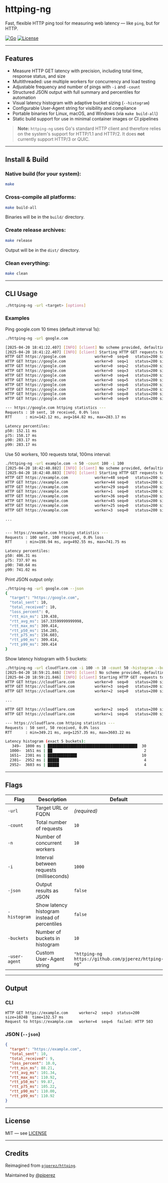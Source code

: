# httping-ng

Fast, flexible HTTP ping tool for measuring web latency — like `ping`, but for HTTP.

[![Go](https://img.shields.io/badge/built%20with-Go-00ADD8?logo=go)](https://go.dev)
[![License](https://img.shields.io/github/license/pjperez/httping-ng)](./LICENSE)

---

## Features

- Measure HTTP GET latency with precision, including total time, response status, and size
- Multithreaded: use multiple workers for concurrency and load testing
- Adjustable frequency and number of pings with `-i` and `-count`
- Structured JSON output with full summary and percentiles for automation
- Visual latency histogram with adaptive bucket sizing (`--histogram`)
- Configurable User-Agent string for visibility and compliance
- Portable binaries for Linux, macOS, and Windows (via `make build-all`)
- Static build support for use in minimal container images or CI pipelines

> **Note:** `httping-ng` uses Go's standard HTTP client and therefore relies on the system's support for HTTP/1.1 and HTTP/2. It does **not** currently support HTTP/3 or QUIC.

---

## Install & Build

### Native build (for your system):

```bash
make
```

### Cross-compile all platforms:

```bash
make build-all
```

Binaries will be in the `build/` directory.

### Create release archives:

```bash
make release
```

Output will be in the `dist/` directory.

### Clean everything:

```bash
make clean
```

---

## CLI Usage

```bash
./httping-ng -url <target> [options]
```

### Examples

Ping google.com 10 times (default interval 1s):

```bash
./httping-ng -url google.com

[2025-04-20 18:41:22.407] [INFO] [client] No scheme provided, defaulting to https://google.com
[2025-04-20 18:41:22.407] [INFO] [client] Starting HTTP GET requests to https://google.com
HTTP GET https://google.com             worker=0  seq=0   status=200 size=17970B time=283.17 ms
HTTP GET https://google.com             worker=0  seq=1   status=200 size=18004B time=144.27 ms
HTTP GET https://google.com             worker=0  seq=2   status=200 size=17997B time=160.84 ms
HTTP GET https://google.com             worker=0  seq=3   status=200 size=18000B time=156.65 ms
HTTP GET https://google.com             worker=0  seq=4   status=200 size=17940B time=151.27 ms
HTTP GET https://google.com             worker=0  seq=5   status=200 size=18028B time=158.17 ms
HTTP GET https://google.com             worker=0  seq=6   status=200 size=17936B time=151.28 ms
HTTP GET https://google.com             worker=0  seq=7   status=200 size=17958B time=142.12 ms
HTTP GET https://google.com             worker=0  seq=8   status=200 size=17990B time=148.30 ms
HTTP GET https://google.com             worker=0  seq=9   status=200 size=18048B time=152.11 ms

--- https://google.com httping statistics ---
Requests : 10 sent, 10 received, 0.0% loss
RTT      : min=142.12 ms, avg=164.82 ms, max=283.17 ms

Latency percentiles:
p50: 152.11 ms
p75: 158.17 ms
p90: 283.17 ms
p99: 283.17 ms
```

Use 50 workers, 100 requests total, 100ms interval:

```bash
./httping-ng -url example.com -n 50 -count 100 -i 100
[2025-04-20 18:42:40.882] [INFO] [client] No scheme provided, defaulting to https://example.com
[2025-04-20 18:42:40.883] [INFO] [client] Starting HTTP GET requests to https://example.com
HTTP GET https://example.com            worker=48 seq=0   status=200 size=1256 B time=736.38 ms
HTTP GET https://example.com            worker=44 seq=0   status=200 size=1256 B time=736.28 ms
HTTP GET https://example.com            worker=29 seq=0   status=200 size=1256 B time=736.84 ms
HTTP GET https://example.com            worker=1  seq=0   status=200 size=1256 B time=736.67 ms
HTTP GET https://example.com            worker=36 seq=0   status=200 size=1256 B time=735.50 ms
HTTP GET https://example.com            worker=45 seq=0   status=200 size=1256 B time=736.61 ms
HTTP GET https://example.com            worker=25 seq=0   status=200 size=1256 B time=737.26 ms
HTTP GET https://example.com            worker=3  seq=0   status=200 size=1256 B time=737.45 ms

...


--- https://example.com httping statistics ---
Requests : 100 sent, 100 received, 0.0% loss
RTT      : min=198.94 ms, avg=492.55 ms, max=741.75 ms

Latency percentiles:
p50: 406.31 ms
p75: 737.97 ms
p90: 740.64 ms
p99: 741.02 ms
```

Print JSON output only:

```bash
./httping-ng -url google.com --json
{
  "target": "https://google.com",
  "total_sent": 10,
  "total_received": 10,
  "loss_percent": 0,
  "rtt_min_ms": 139.438,
  "rtt_avg_ms": 167.33599999999998,
  "rtt_max_ms": 309.414,
  "rtt_p50_ms": 154.285,
  "rtt_p75_ms": 156.603,
  "rtt_p90_ms": 309.414,
  "rtt_p99_ms": 309.414
}
```

Show latency histogram with 5 buckets:

```bash
./httping-ng -url cloudflare.com -i 100 -n 10 -count 50 -histogram --buckets 5
[2025-04-20 18:59:21.846] [INFO] [client] No scheme provided, defaulting to https://cloudflare.com
[2025-04-20 18:59:21.846] [INFO] [client] Starting HTTP GET requests to https://cloudflare.com
HTTP GET https://cloudflare.com         worker=0  seq=0   status=200 size=467121B time=1365.66 ms
HTTP GET https://cloudflare.com         worker=3  seq=0   status=200 size=467103B time=1681.24 ms
HTTP GET https://cloudflare.com         worker=2  seq=0   status=200 size=467099B time=2076.47 ms

...

HTTP GET https://cloudflare.com         worker=2  seq=5   status=200 size=467120B time=365.06 ms
HTTP GET https://cloudflare.com         worker=1  seq=6   status=200 size=467097B time=589.87 ms

--- https://cloudflare.com httping statistics ---
Requests : 50 sent, 50 received, 0.0% loss
RTT      : min=349.21 ms, avg=1257.35 ms, max=3603.22 ms

Latency histogram (exact 5 buckets):
   349–  1000 ms | ████████████████████████████████████████  30
  1000–  1651 ms | ██                                         2
  1651–  2301 ms | █████████████                             10
  2301–  2952 ms | █████                                      4
  2952–  3603 ms | █████                                      4
```


---

## Flags

| Flag             | Description                                 | Default             |
|------------------|---------------------------------------------|---------------------|
| `-url`          | Target URL or FQDN                          | *(required)*        |
| `-count`        | Total number of requests                    | `10`                |
|  `-n`            | Number of concurrent workers                | `10`                |
| `-i`             | Interval between requests (milliseconds)   | `1000`              |
| `-json`         | Output results as JSON                      | `false`             |
| `-histogram`    | Show latency histogram instead of percentiles | `false`           |
| `-buckets`      | Number of buckets in histogram              | `10`                |
| `-user-agent`   | Custom User-Agent string                    | `"httping-ng https://github.com/pjperez/httping-ng"` |

---

## Output

### CLI

```
HTTP GET https://example.com     worker=2  seq=3  status=200  size=1024B  time=132.57 ms
Request to https://example.com   worker=4  seq=6  failed: HTTP 503
```

### JSON (`--json`)

```json
{
  "target": "https://example.com",
  "total_sent": 10,
  "total_received": 9,
  "loss_percent": 10.0,
  "rtt_min_ms": 88.21,
  "rtt_avg_ms": 101.34,
  "rtt_max_ms": 110.92,
  "rtt_p50_ms": 99.87,
  "rtt_p75_ms": 105.22,
  "rtt_p90_ms": 110.00,
  "rtt_p99_ms": 110.92
}
```

---

## License

MIT — see [LICENSE](./LICENSE)

---

## Credits

Reimagined from [`pjperez/httping`](https://github.com/pjperez/httping).

Maintained by [@pjperez](https://github.com/pjperez)

